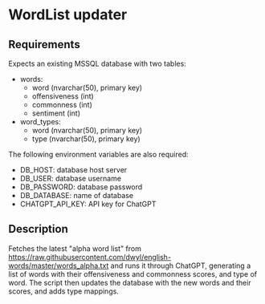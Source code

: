 # WordList updater

## Requirements

Expects an existing MSSQL database with two tables:

- words:
	- word (nvarchar(50), primary key)
	- offensiveness (int)
	- commonness (int)
	- sentiment (int)
- word_types:
	- word (nvarchar(50), primary key)
	- type (nvarchar(50), primary key)

The following environment variables are also required:

- DB_HOST: database host server
- DB_USER: database username
- DB_PASSWORD: database password
- DB_DATABASE: name of database
- CHATGPT_API_KEY: API key for ChatGPT

## Description

Fetches the latest "alpha word list" from https://raw.githubusercontent.com/dwyl/english-words/master/words_alpha.txt and runs it through ChatGPT, generating a list of words with their offensiveness and commonness scores, and type of word. The script then updates the database with the new words and their scores, and adds type mappings.
